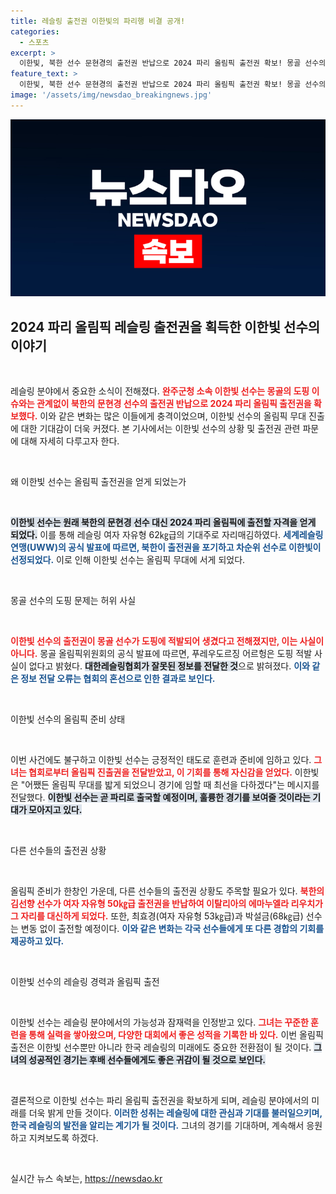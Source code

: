 ```yaml
---
title: 레슬링 출전권 이한빛의 파리행 비결 공개!
categories:
  - 스포츠
excerpt: >
  이한빛, 북한 선수 문현경의 출전권 반납으로 2024 파리 올림픽 출전권 확보! 몽골 선수의 도핑 문제가 아닌 예기치 않은 반전이 가져온 기회, 그녀의 여정이 어떻게 펼쳐질지 주목해보세요!
feature_text: >
  이한빛, 북한 선수 문현경의 출전권 반납으로 2024 파리 올림픽 출전권 확보! 몽골 선수의 도핑 문제가 아닌 예기치 않은 반전이 가져온 기회, 그녀의 여정이 어떻게 펼쳐질지 주목해보세요!
image: '/assets/img/newsdao_breakingnews.jpg'
---
```


<p><img src="/assets/img/newsdao_breakingnews.jpg" alt="koreaapp 속보" /></p>

<h2 data-ke-size="size26">2024 파리 올림픽 레슬링 출전권을 획득한 이한빛 선수의 이야기</h2>

<p data-ke-size="size16">&nbsp;</p>

<p>레슬링 분야에서 중요한 소식이 전해졌다. <b><span style="color: #ee2323;">완주군청 소속 이한빛 선수는 몽골의 도핑 이슈와는 관계없이 북한의 문현경 선수의 출전권 반납으로 2024 파리 올림픽 출전권을 확보했다.</span></b> 이와 같은 변화는 많은 이들에게 충격이었으며, 이한빛 선수의 올림픽 무대 진출에 대한 기대감이 더욱 커졌다. 본 기사에서는 이한빛 선수의 상황 및 출전권 관련 파문에 대해 자세히 다루고자 한다.</p>

<p data-ke-size="size16">&nbsp;</p>

<p>왜 이한빛 선수는 올림픽 출전권을 얻게 되었는가</p>

<p data-ke-size="size16">&nbsp;</p>

<p><b><span style="background-color: #21538527;">이한빛 선수는 원래 북한의 문현경 선수 대신 2024 파리 올림픽에 출전할 자격을 얻게 되었다.</span></b> 이를 통해 레슬링 여자 자유형 62㎏급의 기대주로 자리매김하였다. <b><span style="color: #1a5490;">세계레슬링연맹(UWW)의 공식 발표에 따르면, 북한이 출전권을 포기하고 차순위 선수로 이한빛이 선정되었다.</span></b> 이로 인해 이한빛 선수는 올림픽 무대에 서게 되었다.</p>

<p data-ke-size="size16">&nbsp;</p>

<p>몽골 선수의 도핑 문제는 허위 사실</p>

<p data-ke-size="size16">&nbsp;</p>

<p><b><span style="color: #ee2323;">이한빛 선수의 출전권이 몽골 선수가 도핑에 적발되어 생겼다고 전해졌지만, 이는 사실이 아니다.</span></b> 몽골 올림픽위원회의 공식 발표에 따르면, 푸레우도르징 어르헝은 도핑 적발 사실이 없다고 밝혔다. <b><span style="background-color: #21538527;">대한레슬링협회가 잘못된 정보를 전달한 것</span></b>으로 밝혀졌다. <b><span style="color: #1a5490;">이와 같은 정보 전달 오류는 협회의 혼선으로 인한 결과로 보인다.</span></b> </p>

<p data-ke-size="size16">&nbsp;</p>

<p>이한빛 선수의 올림픽 준비 상태</p>

<p data-ke-size="size16">&nbsp;</p>

<p>이번 사건에도 불구하고 이한빛 선수는 긍정적인 태도로 훈련과 준비에 임하고 있다. <b><span style="color: #ee2323;">그녀는 협회로부터 올림픽 진출권을 전달받았고, 이 기회를 통해 자신감을 얻었다.</span></b> 이한빛은 "어쨌든 올림픽 무대를 밟게 되었으니 경기에 임할 때 최선을 다하겠다"는 메시지를 전달했다. <b><span style="background-color: #21538527;">이한빛 선수는 곧 파리로 출국할 예정이며, 훌륭한 경기를 보여줄 것이라는 기대가 모아지고 있다.</span></b></p>

<p data-ke-size="size16">&nbsp;</p>

<p>다른 선수들의 출전권 상황</p>

<p data-ke-size="size16">&nbsp;</p>

<p>올림픽 준비가 한창인 가운데, 다른 선수들의 출전권 상황도 주목할 필요가 있다. <b><span style="color: #ee2323;">북한의 김선향 선수가 여자 자유형 50㎏급 출전권을 반납하여 이탈리아의 에마누엘라 리우치가 그 자리를 대신하게 되었다.</span></b> 또한, 최효경(여자 자유형 53㎏급)과 박설금(68㎏급) 선수는 변동 없이 출전할 예정이다. <b><span style="color: #1a5490;">이와 같은 변화는 각국 선수들에게 또 다른 경합의 기회를 제공하고 있다.</span></b></p>

<p data-ke-size="size16">&nbsp;</p>

<p>이한빛 선수의 레슬링 경력과 올림픽 출전</p>

<p data-ke-size="size16">&nbsp;</p>

<p>이한빛 선수는 레슬링 분야에서의 가능성과 잠재력을 인정받고 있다. <b><span style="color: #ee2323;">그녀는 꾸준한 훈련을 통해 실력을 쌓아왔으며, 다양한 대회에서 좋은 성적을 기록한 바 있다.</span></b> 이번 올림픽 출전은 이한빛 선수뿐만 아니라 한국 레슬링의 미래에도 중요한 전환점이 될 것이다. <b><span style="background-color: #21538527;">그녀의 성공적인 경기는 후배 선수들에게도 좋은 귀감이 될 것으로 보인다.</span></b></p>

<p data-ke-size="size16">&nbsp;</p>

<p>결론적으로 이한빛 선수는 파리 올림픽 출전권을 확보하게 되며, 레슬링 분야에서의 미래를 더욱 밝게 만들 것이다. <b><span style="color: #1a5490;">이러한 성취는 레슬링에 대한 관심과 기대를 불러일으키며, 한국 레슬링의 발전을 알리는 계기가 될 것이다.</span></b> 그녀의 경기를 기대하며, 계속해서 응원하고 지켜보도록 하겠다. </p>

<p data-ke-size="size16">&nbsp;</p>
실시간 뉴스 속보는, <a href="https://newsdao.kr" rel="dofollow">https://newsdao.kr</a>


